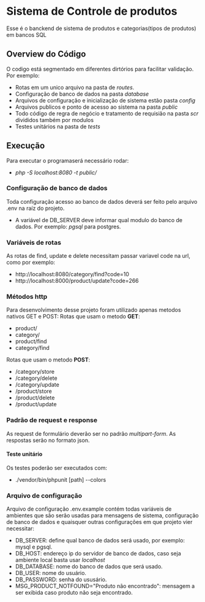# Sistema de Controle de produtos
Esse é o banckend de sistema de produtos e categorias(tipos de produtos) em bancos SQL

## Overview do Código
O codigo está segmentado em diferentes dirtórios para facilitar validação. Por exemplo:
- Rotas em um unico arquivo na pasta de *routes*.
- Configuração de banco de dados na pasta *database*
- Arquivos de configuração e inicialização de sistema estão pasta *config*
- Arquivos publicos e ponto de acesso ao sistema na pasta *public*
- Todo código de regra de negócio e tratamento de requisião na pasta *scr* divididos também por modulos
- Testes unitários na pasta de *tests*

## Execução
Para executar o programaserá necessário rodar:
- *php -S localhost:8080 -t public/*  
  
### Configuração de banco de dados

Toda configuração acesso ao banco de dados deverá ser feito pelo arquivo .env na raíz do projeto.
- A variável de DB_SERVER deve informar qual modulo do banco de dados. Por exemplo: *pgsql* para postgres.

### Variáveis de rotas
As rotas de find, update e delete necessitam passar variavel code na url, como por exemplo:
- http://localhost:8080/category/find?code=10
- http://localhost:8000/product/update?code=266
  
### Métodos http
Para desenvolvimento desse projeto foram utilizado apenas metodos nativos GET e POST:
Rotas que usam o metodo **GET**:
- product/
- category/
- product/find
- category/find

Rotas que usam o metodo **POST**:
- /category/store 
- /category/delete
- /category/update
- /product/store
- /product/delete
- /product/update

### Padrão de request e response
As request de formulário deverão ser no padrão *multipart-form*. As respostas serão no formato json.

#### Teste unitário
Os testes poderão ser executados com:
- ./vendor/bin/phpunit [path] --colors

### Arquivo de configuração
Arquivo de configuração .env.example contém todas variáveis de ambientes que são serão usadas para mensagens de sistema, configuração de banco de dados e quaisquer outras configurações em que projeto vier necessitar:
- DB_SERVER: define qual banco de dados será usado, por exemplo: mysql e pgsql.
- DB_HOST: endereço ip do servidor de banco de dados, caso seja ambiente local basta usar *localhost*
- DB_DATABASE: nome do banco de dados que será usado.
- DB_USER: nome do usuário.
- DB_PASSWORD: senha do ususário.
- MSG_PRODUCT_NOTFOUND="Produto não encontrado": mensagem a ser exibida caso produto não seja encontrado.
